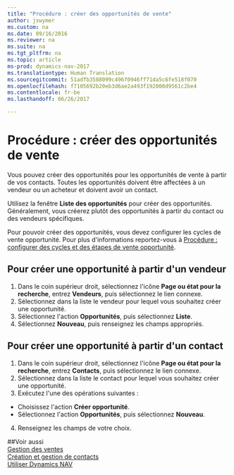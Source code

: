 ```yaml
---
title: "Procédure : créer des opportunités de vente"
author: jswymer
ms.custom: na
ms.date: 09/16/2016
ms.reviewer: na
ms.suite: na
ms.tgt_pltfrm: na
ms.topic: article
ms-prod: dynamics-nav-2017
ms.translationtype: Human Translation
ms.sourcegitcommit: 51adfb3588099c496f0946ff71da5c6fe518f070
ms.openlocfilehash: f7105692b20eb3d6ae2a493f192000d9561c2be4
ms.contentlocale: fr-be
ms.lasthandoff: 06/26/2017

---
```

# <a name="how-to-create-sales-opportunities"></a>Procédure : créer des opportunités de vente
Vous pouvez créer des opportunités pour les opportunités de vente à partir de vos contacts. Toutes les opportunités doivent être affectées à un vendeur ou un acheteur et doivent avoir un contact.

Utilisez la fenêtre **Liste des opportunités** pour créer des opportunités. Généralement, vous créerez plutôt des opportunités à partir du contact ou des vendeurs spécifiques.

Pour pouvoir créer des opportunités, vous devez configurer les cycles de vente opportunité. Pour plus d'informations reportez-vous à [Procédure : configurer des cycles et des étapes de vente opportunité](marketing-how-setup-opportunity-sales-cycles-stages.md).

## <a name="to-create-an-opportunity-from-a-salesperson"></a>Pour créer une opportunité à partir d'un vendeur
1. Dans le coin supérieur droit, sélectionnez l'icône **Page ou état pour la recherche**, entrez **Vendeurs**, puis sélectionnez le lien connexe.
2. Sélectionnez dans la liste le vendeur pour lequel vous souhaitez créer une opportunité.
3. Sélectionnez l'action **Opportunités**, puis sélectionnez **Liste**.
4. Sélectionnez **Nouveau**, puis renseignez les champs appropriés.  

<!-- taken out for OPS -->
<!-- [AZURE.INCLUDE [tooltip-note](../includes/tooltip-note.md)] -->

## <a name="to-create-an-opportunity-from-a-contact"></a>Pour créer une opportunité à partir d'un contact
1. Dans le coin supérieur droit, sélectionnez l'icône **Page ou état pour la recherche**, entrez **Contacts**, puis sélectionnez le lien connexe.
2. Sélectionnez dans la liste le contact pour lequel vous souhaitez créer une opportunité.
3. Exécutez l'une des opérations suivantes :
  * Choisissez l'action **Créer opportunité**.
  * Sélectionnez l'action **Opportunités**, puis sélectionnez **Nouveau**.
4. Renseignez les champs de votre choix.

##<a name="see-also"></a>Voir aussi  
[Gestion des ventes](sales-manage-sales.md)  
[Création et gestion de contacts](marketing-contacts.md)  
[Utiliser Dynamics NAV](ui-work-product.md)

